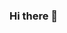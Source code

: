 ### Hi there 👋

<!--
**cristianboise/cristianboise** is a ✨ _special_ ✨ repository because its `README.md` (this file) appears on your GitHub profile.

Here are some ideas to get you started:

- 🔭 I’m currently working on making websites more accessible and ADA compliant.
- 🌱 I’m currently learning .NET
- 📫 How to reach me: find me here or on LinkedIN.
- 😄 Pronouns: he/him/his
- ⚡ Fun fact: I'm raising bilingual dogs.
-->

